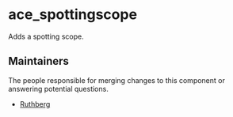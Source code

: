 ace_spottingscope
===============

Adds a spotting scope.


## Maintainers

The people responsible for merging changes to this component or answering potential questions.

- [Ruthberg](http://github.com/Ulteq)
